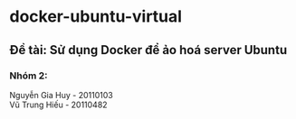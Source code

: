 # docker-ubuntu-virtual
<h2>Đề tài: Sử dụng Docker để ảo hoá server Ubuntu</h2>
<h3>Nhóm 2:</h3>  
  Nguyễn Gia Huy - 20110103 </br>
  Vũ Trung Hiếu - 20110482
